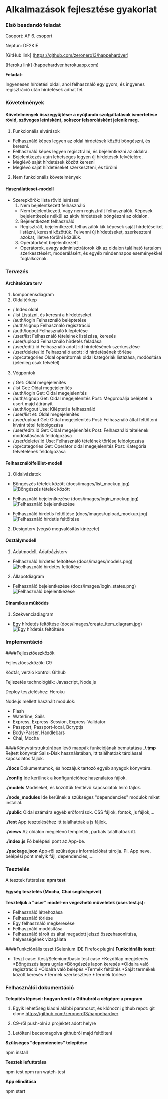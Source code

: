 #   Alkalmazások fejlesztése gyakorlat

### Első beadandó feladat

Csoport: AF 6. csoport

Neptun: DF2KIE

[GitHub link] (https://github.com/zeronero13/happehardver)

[Heroku link] (happehardver.herokuapp.com)
    
**Feladat:**

Ingyenesen hírdetési oldal, ahol felhasználó egy gyors, és ingyenes regisztráció után hírdetések adhat fel.

### Követelmények

#### Követelmények összegyűjtése: a nyújtandó szolgáltatások ismertetése rövid, szöveges leírásként, sokszor felsorolásként jelenik meg.
1. Funkcionális elvárások
    
  + Felhasználó képes legyen az oldal hírdetések között böngészni, és keresni.
  + Felhasználó képes legyen regisztrálni, és bejelentkezni az oldalra.
  + Bejelentkezés után lehetséges legyen új hírdetések felvételére.
  + Meglévő saját hírdetések között keresni
  + Meglévő saját hírdetéseket szerkeszteni, és törölni
        
2. Nem funkcionális követelmények

#### Használatieset-modell
+ Szerepkörök: lista rövid leírással
  1. Nem bejelentkezett felhasználó
  - Nem bejelentkezett, vagy nem regisztrált felhasználók. Képesek bejelentkezés nélkül az aktív hírdetések böngészni az oldalon.
  2. Bejelentkezett felhasználó
  - Regisztrált, bejelentkezett felhaszálók kik képesek saját hírdetéseiket listázni, keresni közöttük. Felvenni új hírdetéseket, szerkeszteni azokat, illetve törölni közülük.
  3. Operátorként bejelentkezett
  - Operátorok, avagy adminisztrátorok kik az oldalon található tartalom szerkesztésért, moderálásért, és egyéb mindennapos eseményekkel foglalkoznak.
 
### Tervezés

#### Architektúra terv
1. komponensdiagram
2. Oldaltérkép
  + /                 Index oldal
  + /list             Listázni, és keresni a hírdetéseket
  + /auth/login       Felhasználó beléptetése
  + /auth/signup      Felhasználó regisztráció
  + /auth/logout      Felhasználó kiléptetése
  + /user/list        Felhasználó tételeinek listázása, keresés
  + /user/upload      Felhasználó hírdetés feladása
  + /user/edit/:id    Felhasználó adott :id hírdetésének szerkesztése    
  + /user/delete/:id  Felhasználó adott :id hírdetésének törlése
  + /op/categories    Oldal operátornak oldal kategóriák listázása, modósítása (jelenleg csak felvétel)
3. Végpontok
  + /
  Get: Oldal megejelenítés
  + /list
  Get: Oldal megejelenítés
  + /auth/login
  Get: Oldal megejelenítés
  + /auth/signup
  Get: Oldal megejelenítés
  Post: Megprobálja belépteti a usert majd átirányít
  + /auth/logout
  Use: Kilépteti a felhasználó
  + /user/list
  et: Oldal megejelenítés
  + /user/upload
  Get: Oldal megejelenítés
  Post: Felhasználó által feltölteni kívánt tétel feldolgozása
  + /user/edit/:id
  Get: Oldal megejelenítés
  Post: Felhasználó tételének modósításának feldolgozása
  + /user/delete/:id
  Use: Felhasználó tételének törlése feldolgozása
  + /op/categories
  Get: Operátor oldal megejelenítés
  Post: Kategória felvételének feldolgozása

#### Felhasználóifelület-modell
1. Oldalvázlatok
  * Böngészés tételek között (docs/images/list_mockup.jpg)
![Böngészés tételek között](docs/images/list_mockup.jpg)

  * Felhasználó bejelentkezése (docs/images/login_mockup.jpg)
![Felhasználó bejelentkezése](docs/images/login_mockup.jpg)

  * Felhasználó hírdetls feltöltése (docs/images/upload_mockup.jpg)
![Felhasználó hírdetls feltöltése](docs/images/upload_mockup.jpg)

2. Designterv (végső megvalósítás kinézete)

    
#### Osztálymodell
1. Adatmodell, Adatbázisterv
  * Felhasználó hírdetés feltöltése (docs/images/models.png)
![Felhasználó hírdetés feltöltése](docs/images/models.png)
    
2. Állapotdiagram
  * Felhasználó bejelentkezése (docs/images/login_states.png)
![Felhasználó bejelentkezése](docs/images/login_states.png)
        
#### Dinamikus működés
1. Szekvenciadiagram    
  * Egy hírdetés feltöltése (docs/images/create_item_diagram.jpg)
![Egy hírdetés feltöltése](docs/images/create_item_diagram.jpg)

### Implementáció

####Fejlesztőeszközök

Fejlesztőeszközök: C9

Kódtár, verzió kontrol: Github

Fejlszetés technológiák: Javascript, Node.js

Deploy teszteléshez: Heroku

Node.js mellett használt modulok:
  * Flash
  * Waterline, Sails
  * Express, Express-Session, Express-Validator 
  * Passport, Passport-local, Bcryptjs
  * Body-Parser, Handlebars
  * Chai, Mocha

####Könyvtárstruktúrában lévő mappák funkciójának bemutatása
**./.tmp** 
Rejtett könyvtár Sails-Disk használatában, itt találhatóak tárolással kapcsolatos fájlok.
    
**./docs**
Dokumentumok, és hozzájuk tartozó egyéb anyagok könyvtára.
    
**./config**
Ide kerülnek a konfigurációhoz használatos fájlok.
    
**./models**
Modeleket, és közöttük fentlévő kapcsolatok leíró fájlok.
    
**./node_modules**
Ide kerülnek a szükséges "dependencies" modulok miket installál.
    
**./public**
Oldal számára egyéb erőforrások. CSS fájlok, fontok, js fájlok,...
    
**./test**
App teszteléséhez itt találhatóak a js fájlok.
    
**./views**
Az oldalon megjelenő templétek, partials találhatóak itt.
    
**./index.js**
Fő belépési pont az App-be.
    
**./package.json**
App-ről szükséges információkat tárolja. Pl. App neve, belépési pont melyik fájl, dependencies,....
    
### Tesztelés
A tesztek futtatása: **npm test**

#### Egység tesztelés (Mocha, Chai segítségével)
**Teszteljük a "user" model-en végezhető müveletek (user.test.js):**

* Felhasználó létrehozása
* Felhasználó törlése
* Egy felhasználó  megkeresése
* Felhasználó modósítása
* Felhasználó tárolt és által megadott jelszó összehasonlítása, helyességének vizsgálata
    

####Funkciónális teszt (Selenium IDE Firefox plugin)
**Funkciónális teszt:**
+ Teszt case: /test/Selenium/basic test case
  *Kezdőlap megjelenés
  *Böngészés lapra ugrás
  *Böngészés lapon keresés
  *Oldalra való regisztráció
  *Oldalra való belépés
  *Termék feltöltés
  *Saját termékek között keresés
  *Termék szerkesztése
  *Termék törlése

### Felhasználói dokumentáció
**Telepítés lépései: hogyan kerül a Githubról a célgépre a program**
  1. Egyik lehetőség kiadni alábbi parancsot, és klónozni github repot:
  git clone https://github.com/zeronero13/happehardver

  2. C9-ről push-olni a projektet adott helyre
  
  3. Letölteni becsomagolva githubról majd feltölteni
    
  **Szükséges "dependencies" telepítése**

  npm install 
    
  **Tesztek lefuttatása**

  npm test
  npm run watch-test
    
  **App elindítása**
  
  npm start
